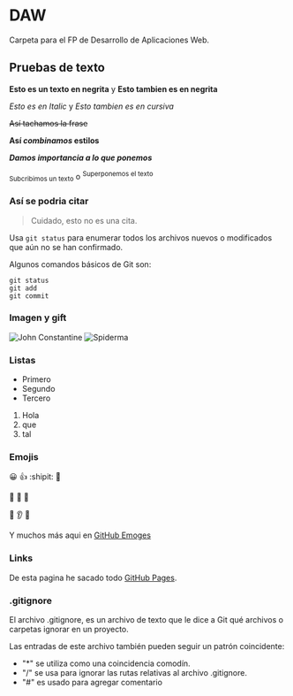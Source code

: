 # DAW

Carpeta para el FP de Desarrollo de Aplicaciones Web.

## Pruebas de texto

**Esto es un texto en negrita** y __Esto tambien es en negrita__

*Esto es en Italic* y _Esto tambien es en cursiva_

~~Así tachamos la frase~~

**Así _combinamos_ estilos**

***Damos importancia a lo que ponemos***

<sub>Subcribimos un texto</sub> o <sup>Superponemos el texto</sup>

### Así se podria citar

> Cuidado, esto no es una cita.

Usa `git status` para enumerar todos los archivos nuevos o modificados que aún no se han confirmado.

Algunos comandos básicos de Git son:
```
git status
git add
git commit
```

### Imagen y gift

![John Constantine](https://static.wikia.nocookie.net/marvel_dc/images/c/c2/Constantine_Vol_1_1_Solicit.jpg/revision/latest?cb=20121215230020)
![Spiderma](https://i.pinimg.com/originals/46/e6/a3/46e6a36715f8dbde75e200e6f6fa8f7f.gif)

### Listas

+ Primero
+ Segundo
+ Tercero

1. Hola
2. que
3. tal

### Emojis

:grinning: :+1: :shipit: :japanese_goblin:

:see_no_evil: :hear_no_evil: :speak_no_evil:

:brain: :ear: :muscle:

Y muchos más aqui en [GitHub Emoges](https://github.com/ikatyang/emoji-cheat-sheet/blob/master/README.md)

### Links 

De esta pagina he sacado todo [GitHub Pages](https://docs.github.com/es/get-started/writing-on-github/getting-started-with-writing-and-formatting-on-github/basic-writing-and-formatting-syntax#links).

### .gitignore

El archivo .gitignore, es un archivo de texto que le dice a Git qué archivos o carpetas ignorar en un proyecto.

Las entradas de este archivo también pueden seguir un patrón coincidente:

+ "*" se utiliza como una coincidencia comodín.
+ "/" se usa para ignorar las rutas relativas al archivo .gitignore.
+ "#" es usado para agregar comentario